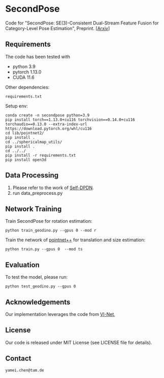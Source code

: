 # SecondPose

Code for "SecondPose: SE(3)-Consistent Dual-Stream Feature Fusion for Category-Level Pose Estimation", Preprint. [[Arxiv](https://arxiv.org/abs/2311.11125)]




## Requirements
The code has been tested with
- python 3.9
- pytorch 1.13.0
- CUDA 11.6

Other dependencies:

```
requirements.txt
```

Setup env:

```
conda create -n secondpose python=3.9
pip install torch==1.13.0+cu116 torchvision==0.14.0+cu116 torchaudio==0.13.0 --extra-index-url https://download.pytorch.org/whl/cu116
cd lib/pointnet2/
pip install .
cd ../sphericalmap_utils/
pip install .
cd ../../
pip install -r requirements.txt
pip install open3d
```

## Data Processing

1. Please refer to the work of [Self-DPDN](https://github.com/JiehongLin/Self-DPDN).
2. run data_preprocess.py


## Network Training


Train SecondPose for rotation estimation:

```
python train_geodino.py --gpus 0 --mod r
```

Train the network of [pointnet++](https://github.com/charlesq34/pointnet2) for translation and size estimation:

```
python train.py --gpus 0  --mod ts 
```


## Evaluation

To test the model, please run:

```
python test_geodino.py --gpus 0 
```

## Acknowledgements

Our implementation leverages the code from [VI-Net](https://github.com/JiehongLin/VI-Net), 

## License
Our code is released under MIT License (see LICENSE file for details).

## Contact
`yamei.chen@tum.de`

